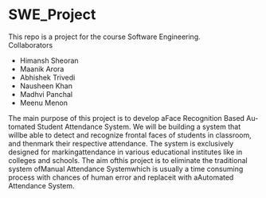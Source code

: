 # SWE_Project
This repo is a project for the course Software Engineering. 
<br/>
Collaborators
- Himansh Sheoran
- Maanik Arora
- Abhishek Trivedi
- Nausheen Khan
- Madhvi Panchal
- Meenu Menon

The main purpose of this project is to develop aFace Recognition Based Au-tomated Student Attendance System.  We will be building a system that willbe  able  to  detect  and  recognize  frontal  faces  of  students  in  classroom,  and  thenmark their respective attendance.  The system is exclusively designed for markingattendance in various educational institutes like in colleges and schools.  The aim ofthis project is to eliminate the traditional system ofManual Attendance Systemwhich is usually a time consuming process with chances of human error and replaceit with aAutomated Attendance System.
